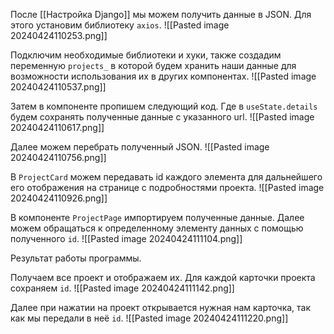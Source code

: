 После [[Настройка Django]] мы можем получить данные в JSON.
Для этого установим библиотеку `axios`.
![[Pasted image 20240424110253.png]]

Подключим необходимые библиотеки и хуки, также создадим переменную `projects_` в которой будем хранить наши данные для возможности использования их в других компонентах.
![[Pasted image 20240424110537.png]]

Затем в компоненте пропишем следующий код. Где в `useState.details` будем сохранять полученные данные с указанного url.
![[Pasted image 20240424110617.png]]

Далее можем перебрать полученный JSON.
![[Pasted image 20240424110756.png]]

В `ProjectCard` можем передавать id каждого элемента для дальнейшего его отображения на странице с подробностями проекта.
![[Pasted image 20240424110926.png]]

В компоненте `ProjectPage` импортируем полученные данные. Далее можем обращаться к определенному элементу данных с помощью полученного `id`.
![[Pasted image 20240424111104.png]]

Результат работы программы.

Получаем все проект и отображаем их. Для каждой карточки проекта сохраняем `id`.
![[Pasted image 20240424111142.png]]

Далее при нажатии на проект открывается нужная нам карточка, так как мы передали в неё `id`.
![[Pasted image 20240424111220.png]]
